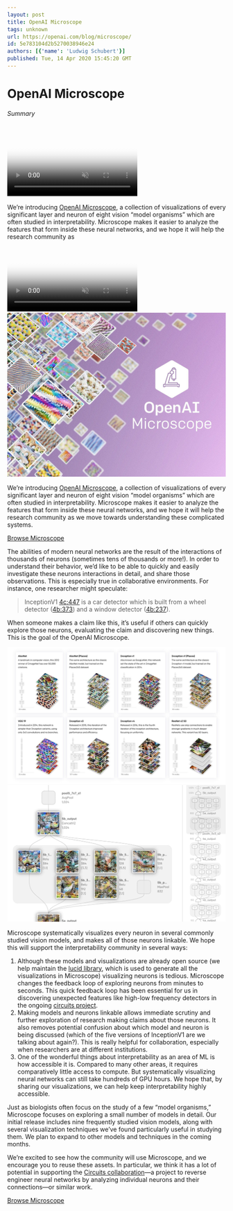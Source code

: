 ```yaml
---
layout: post
title: OpenAI Microscope
tags: unknown
url: https://openai.com/blog/microscope/
id: 5e783104d2b5270038946e24
authors: [{'name': 'Ludwig Schubert'}]
published: Tue, 14 Apr 2020 15:45:20 GMT
---
```


# OpenAI Microscope
###### Summary
<!--kg-card-begin: markdown--><div class="js-custom-media">
<video autoplay="" class="w-100 mb-0" loop="" muted="" playsinline="" poster="https://cdn.openai.com/microscope/microscope-video-poster.jpg" src="https://cdn.openai.com/microscope/microscope-header-web-medium-bitrate.mp4">
</video>
</div>
<div class="js-excerpt">
<p>We’re introducing <a href="https://microscope.openai.com">OpenAI Microscope</a>, a collection of visualizations of every significant layer and neuron of eight vision “model organisms” which are often studied in interpretability. Microscope makes it easier to analyze the features that form inside these neural networks, and we hope it will help the research community as</p></div>
<!--kg-card-begin: markdown--><div class="js-custom-media">
<video autoplay="" class="w-100 mb-0" loop="" muted="" playsinline="" poster="https://cdn.openai.com/microscope/microscope-video-poster.jpg" src="https://cdn.openai.com/microscope/microscope-header-web-medium-bitrate.mp4">
</video>
</div>
<div class="js-excerpt">
<img alt="OpenAI Microscope" src="images/microscope-social_4-8a.jpg"/><p>We’re introducing <a href="https://microscope.openai.com">OpenAI Microscope</a>, a collection of visualizations of every significant layer and neuron of eight vision “model organisms” which are often studied in interpretability. Microscope makes it easier to analyze the features that form inside these neural networks, and we hope it will help the research community as we move towards understanding these complicated systems.</p>
</div>
<section class="btns">
<a class="btn btn-padded right icon-external" href="https://microscope.openai.com/">Browse Microscope</a>
</section>
<p>The abilities of modern neural networks are the result of the interactions of thousands of neurons (sometimes tens of thousands or more!). In order to understand their behavior, we’d like to be able to quickly and easily investigate these neurons interactions in detail, and share those observations. This is especially true in collaborative environments. For instance, one researcher might speculate:</p>
<blockquote>
<p>InceptionV1 <a href="https://microscope.openai.com/models/inceptionv1/mixed4c_0/447">4c:447</a> is a car detector which is built from a wheel detector (<a href="https://microscope.openai.com/models/inceptionv1/mixed4b_0/373">4b:373</a>) and a window detector (<a href="https://microscope.openai.com/models/inceptionv1/mixed4b_0/237">4b:237</a>).</p>
</blockquote>
<p>When someone makes a claim like this, it’s useful if others can quickly explore those neurons, evaluating the claim and discovering new things. This is the goal of the OpenAI Microscope.</p>
<div class="wide mb-1.5">
<div class="row">
<div class="col-12 col-md-6">
<div class="inset-border"><img alt="OpenAI Microscope" src="images/models.jpg"/></div>
</div>
<div class="col-12 col-md-6">
<div class="inset-border"><img alt="OpenAI Microscope" src="images/feature-vis.jpg"/></div>
</div>
<div class="pl-container ml-row"></div>
</div>
</div>
<p>Microscope systematically visualizes every neuron in several commonly studied vision models, and makes all of those neurons linkable. We hope this  will support the interpretability community in several ways:</p>
<ol>
<li>Although these models and visualizations are already open source (we help maintain the <a href="https://github.com/tensorflow/lucid/">lucid library</a>, which is used to generate all the visualizations in Microscope) visualizing neurons is tedious. Microscope changes the feedback loop of exploring neurons from minutes to seconds. This quick feedback loop has been essential for us in discovering unexpected features like high-low frequency detectors in the ongoing <a href="https://distill.pub/2020/circuits/zoom-in/">circuits project</a>.</li>
<li>Making models and neurons linkable allows immediate scrutiny and further exploration of research making claims about those neurons. It also removes potential confusion about which model and neuron is being discussed (which of the five versions of InceptionV1 are we talking about again?). This is really helpful for collaboration, especially when researchers are at different institutions.</li>
<li>One of the wonderful things about interpretability as an area of ML is how accessible it is. Compared to many other areas, it requires comparatively little access to compute. But systematically visualizing neural networks can still take hundreds of GPU hours. We hope that, by sharing our visualizations, we can help keep interpretability highly accessible.</li>
</ol>
<p>Just as biologists often focus on the study of a few “model organisms,” Microscope focuses on exploring a small number of models in detail. Our initial release includes nine frequently studied vision models, along with several visualization techniques we’ve found particularly useful in studying them. We plan to expand to other models and techniques in the coming months.</p>
<p>We’re excited to see how the community will use Microscope, and we encourage you to reuse these assets. In particular, we think it has a lot of potential in supporting the <a href="https://distill.pub/2020/circuits/zoom-in/">Circuits collaboration</a>—a project to reverse engineer neural networks by analyzing individual neurons and their connections—or similar work.</p>
<section class="btns mt-1.5">
<a class="btn btn-padded right icon-external" href="https://microscope.openai.com/">Browse Microscope</a>
</section>
<!--kg-card-end: markdown-->